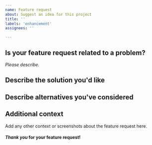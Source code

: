 ```yaml
---
name: Feature request
about: Suggest an idea for this project
title: ''
labels: 'enhancement'
assignees: ''

---
```


## Is your feature request related to a problem?

*Please describe.*

## Describe the solution you'd like



## Describe alternatives you've considered



## Additional context
Add any other context or screenshots about the feature request here.



#### *Thank you* for your feature request!